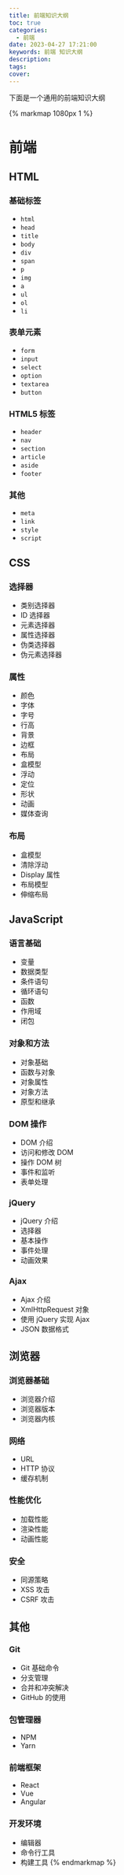 ```yaml
---
title: 前端知识大纲
toc: true
categories:
  - 前端
date: 2023-04-27 17:21:00
keywords: 前端 知识大纲
description:
tags:
cover:
---
```


下面是一个通用的前端知识大纲

<!-- more -->

{% markmap 1080px 1 %}
# 前端

## HTML

### 基础标签

- `html`
- `head`
- `title`
- `body`
- `div`
- `span`
- `p`
- `img`
- `a`
- `ul`
- `ol`
- `li`

### 表单元素

- `form`
- `input`
- `select`
- `option`
- `textarea`
- `button`

### HTML5 标签

- `header`
- `nav`
- `section`
- `article`
- `aside`
- `footer`

### 其他

- `meta`
- `link`
- `style`
- `script`

## CSS

### 选择器

- 类别选择器
- ID 选择器
- 元素选择器
- 属性选择器
- 伪类选择器
- 伪元素选择器

### 属性

- 颜色
- 字体
- 字号
- 行高
- 背景
- 边框
- 布局
- 盒模型
- 浮动
- 定位
- 形状
- 动画
- 媒体查询

### 布局

- 盒模型
- 清除浮动
- Display 属性
- 布局模型
- 伸缩布局

## JavaScript

### 语言基础

- 变量
- 数据类型
- 条件语句
- 循环语句
- 函数
- 作用域
- 闭包

### 对象和方法

- 对象基础
- 函数与对象
- 对象属性
- 对象方法
- 原型和继承

### DOM 操作

- DOM 介绍
- 访问和修改 DOM
- 操作 DOM 树
- 事件和监听
- 表单处理

### jQuery

- jQuery 介绍
- 选择器
- 基本操作
- 事件处理
- 动画效果

### Ajax

- Ajax 介绍
- XmlHttpRequest 对象
- 使用 jQuery 实现 Ajax
- JSON 数据格式

## 浏览器

### 浏览器基础

- 浏览器介绍
- 浏览器版本
- 浏览器内核

### 网络

- URL
- HTTP 协议
- 缓存机制

### 性能优化

- 加载性能
- 渲染性能
- 动画性能

### 安全

- 同源策略
- XSS 攻击
- CSRF 攻击

## 其他

### Git

- Git 基础命令
- 分支管理
- 合并和冲突解决
- GitHub 的使用

### 包管理器

- NPM
- Yarn

### 前端框架

- React
- Vue
- Angular

### 开发环境

- 编辑器
- 命令行工具
- 构建工具
{% endmarkmap %}